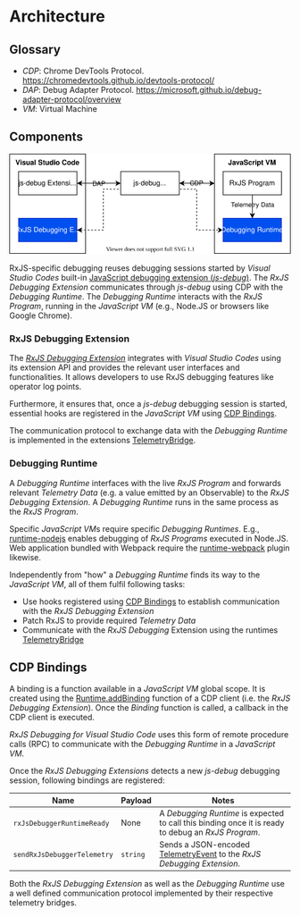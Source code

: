 # Architecture

## Glossary

- *CDP*: Chrome DevTools Protocol. https://chromedevtools.github.io/devtools-protocol/
- *DAP*: Debug Adapter Protocol. https://microsoft.github.io/debug-adapter-protocol/overview
- *VM*: Virtual Machine

## Components

![Component Overview Diagram](docs/component-overview.drawio.svg)

RxJS-specific debugging reuses debugging sessions started by *Visual Studio Codes* built-in [JavaScript debugging extension (*js-debug*)](https://github.com/microsoft/vscode-js-debug). The *RxJS Debugging Extension* communicates through *js-debug* using CDP with the *Debugging Runtime*. The *Debugging Runtime* interacts with the *RxJS Program*, running in the *JavaScript VM* (e.g., Node.JS or browsers like Google Chrome).

### RxJS Debugging Extension

The [*RxJS Debugging Extension*](./packages/extension) integrates with *Visual Studio Codes* using its extension API and provides the relevant user interfaces and functionalities. It allows developers to use RxJS debugging features like operator log points.

Furthermore, it ensures that, once a *js-debug* debugging session is started, essential hooks are registered in the *JavaScript VM* using [CDP Bindings](#cdp-bindings).

The communication protocol to exchange data with the *Debugging Runtime* is implemented in the extensions [TelemetryBridge](./packages/extension/src/telemetryBridge/index.ts).

### Debugging Runtime

A *Debugging Runtime* interfaces with the live *RxJS Program* and forwards relevant *Telemetry Data* (e.g. a value emitted by an Observable) to the *RxJS Debugging Extension*. A *Debugging Runtime* runs in the same process as the *RxJS Program*.

Specific *JavaScript VM*s require specific *Debugging Runtimes*. E.g., [runtime-nodejs](./packages/runtime-nodejs) enables debugging of *RxJS Programs* executed in Node.JS. Web application bundled with Webpack require the [runtime-webpack](./packages/runtime-webpack) plugin likewise.

Independently from "how" a *Debugging Runtime* finds its way to the *JavaScript VM*, all of them fulfil following tasks:

- Use hooks registered using [CDP Bindings](#cdp-bindings) to establish communication with the *RxJS Debugging Extension*
- Patch RxJS to provide required *Telemetry Data*
- Communicate with the *RxJS Debugging* Extension using the runtimes [TelemetryBridge](./packages/runtime/telemetryBridge.ts)

## CDP Bindings

A binding is a function available in a *JavaScript VM* global scope. It is created using the [Runtime.addBinding](https://chromedevtools.github.io/devtools-protocol/tot/Runtime/#method-addBinding) function of a CDP client (i.e. the *RxJS Debugging Extension*). Once the *Binding* function is called, a callback in the CDP client is executed.

*RxJS Debugging for Visual Studio Code* uses this form of remote procedure calls (RPC) to communicate with the *Debugging Runtime* in a *JavaScript VM*.

Once the *RxJS Debugging Extensions* detects a new *js-debug* debugging session, following bindings are registered:

| Name                        | Payload  | Notes                                                        |
| --------------------------- | -------- | ------------------------------------------------------------ |
| `rxJsDebuggerRuntimeReady`  | None     | A *Debugging Runtime* is expected to call this binding once it is ready to debug an *RxJS Program*. |
| `sendRxJsDebuggerTelemetry` | `string` | Sends a JSON-encoded [TelemetryEvent](./packages/telemetry/src/index.ts) to the *RxJS Debugging Extension*. |

Both the *RxJS Debugging Extension* as well as the *Debugging Runtime* use a well defined communication protocol implemented by their respective telemetry bridges.
